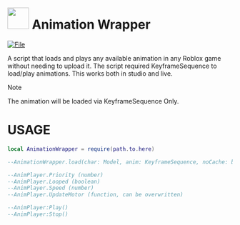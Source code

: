 # <img src="https://github.com/specialman39824/test/blob/main/animationwrapper.png" width="48"/> Animation Wrapper

[![File](https://img.shields.io/badge/get-File-blue
)](https://github.com/specialman39824/test/blob/main/Animation.rbxm)

A script that loads and plays any available animation in any Roblox game without needing to upload it. The script required KeyframeSequence to load/play animations.
This works both in studio and live. 

> [!NOTE]
> The animation will be loaded via KeyframeSequence Only.

# USAGE
```lua
local AnimationWrapper = require(path.to.here)

--AnimationWrapper.load(char: Model, anim: KeyframeSequence, noCache: boolean?) -> AnimPlayer

--AnimPlayer.Priority (number)
--AnimPlayer.Looped (boolean)
--AnimPlayer.Speed (number)
--AnimPlayer.UpdateMotor (function, can be overwritten)

--AnimPlayer:Play()
--AnimPlayer:Stop()
```
